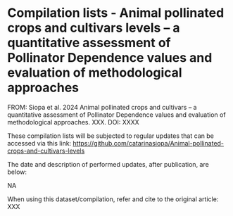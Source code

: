 # Compilation lists - Animal pollinated crops and cultivars levels – a quantitative assessment of Pollinator Dependence values and evaluation of methodological approaches

FROM: Siopa et al. 2024 Animal pollinated crops and cultivars – a quantitative assessment of Pollinator Dependence values and evaluation of methodological approaches. XXX. DOI: XXXX

These compilation lists will be subjected to regular updates that can be accessed via this link: https://github.com/catarinasiopa/Animal-pollinated-crops-and-cultivars-levels

The date and description of performed updates, after publication, are below:

NA

When using this dataset/compilation, refer and cite to the original article: XXX

